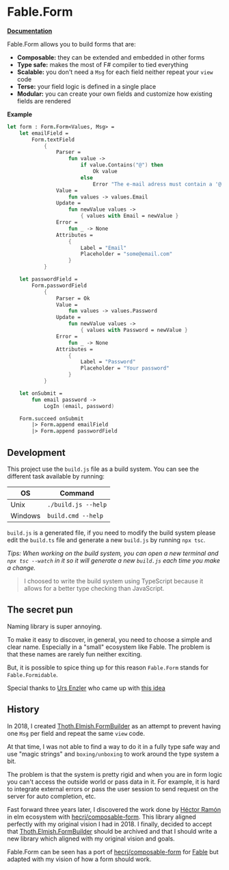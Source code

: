 # Fable.Form

**[Documentation](https://mangelmaxime.github.io/Fable.Form/)**

Fable.Form allows you to build forms that are:

- **Composable:** they can be extended and embedded in other forms
- **Type safe:** makes the most of F# compiler to tied everything
- **Scalable:** you don't need a `Msg` for each field neither repeat your `view` code
- **Terse:** your field logic is defined in a single place
- **Modular:** you can create your own fields and customize how existing fields are rendered

**Example**

```fsharp
let form : Form.Form<Values, Msg> =
    let emailField =
        Form.textField
            {
                Parser =
                    fun value ->
                        if value.Contains("@") then
                            Ok value
                        else
                            Error "The e-mail adress must contain a '@' symbol"
                Value =
                    fun values -> values.Email
                Update =
                    fun newValue values ->
                        { values with Email = newValue }
                Error =
                    fun _ -> None
                Attributes =
                    {
                        Label = "Email"
                        Placeholder = "some@email.com"
                    }
            }

    let passwordField =
        Form.passwordField
            {
                Parser = Ok
                Value =
                    fun values -> values.Password
                Update =
                    fun newValue values ->
                        { values with Password = newValue }
                Error =
                    fun _ -> None
                Attributes =
                    {
                        Label = "Password"
                        Placeholder = "Your password"
                    }
            }

    let onSubmit =
        fun email password ->
            LogIn (email, password)

    Form.succeed onSubmit
        |> Form.append emailField
        |> Form.append passwordField
```

## Development

This project use the `build.js` file as a build system. You can see the different task available by running:

| OS | Command |
|---|---|
| Unix | `./build.js --help` |
| Windows | `build.cmd --help` |

`build.js` is a generated file, if you need to modify the build system please edit the `build.ts` file and generate a new `build.js` by running `npx tsc`.

*Tips: When working on the build system, you can open a new terminal and `npx tsc --watch` in it so it will generate a new `build.js` each time you make a change.*

> I choosed to write the build system using TypeScript because it allows for a better type checking than JavaScript.

## The secret pun

Naming library is super annoying.

To make it easy to discover, in general, you need to choose a simple and clear name. Especially in a "small" ecosystem like Fable. The problem is that these names are rarely fun neither exciting.

But, it is possible to spice thing up for this reason `Fable.Form` stands for `Fable.Formidable`.

Special thanks to [Urs Enzler](https://twitter.com/ursenzler) who came up with [this idea](https://twitter.com/ursenzler/status/1385159595526610945)

## History

In 2018, I created [Thoth.Elmish.FormBuilder](https://thoth-org.github.io/Thoth.Elmish.FormBuilder/) as an attempt to prevent having one `Msg` per field and repeat the same `view` code.

At that time, I was not able to find a way to do it in a fully type safe way and use "magic strings" and `boxing/unboxing` to work around the type system a bit.

The problem is that the system is pretty rigid and when you are in form logic you can't access the outside world or pass data in it. For example, it is hard to integrate external errors or pass the user session to send request on the server for auto completion, etc.

Fast forward three years later, I discovered the work done by [Héctor Ramón](https://github.com/hecrj) in elm ecosystem with [hecrj/composable-form](https://github.com/hecrj/composable-form). This library aligned perfectly with my original vision I had in 2018. I finally, decided to accept that [Thoth.Elmish.FormBuilder](https://thoth-org.github.io/Thoth.Elmish.FormBuilder/) should be archived and that I should write a new library which aligned with my original vision and goals.

Fable.Form can be seen has a port of [hecrj/composable-form](https://github.com/hecrj/composable-form) for [Fable](https://fable.io/) but adapted with my vision of how a form should work.
